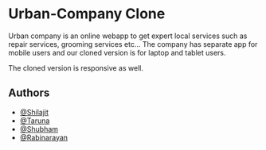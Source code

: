 # Urban-Company Clone
Urban company is an online webapp to get expert local services such as 
repair services, grooming services etc...
The company has separate app for mobile users and our cloned version is 
for laptop and tablet users.

The cloned version is responsive as well.

## Authors

- [@Shilajit](https://github.com/iShilajit)
- [@Taruna](https://github.com/tarunaNangla)
- [@Shubham](https://github.com/shubhamvts6)
- [@Rabinarayan](https://github.com/Rabi3421)
